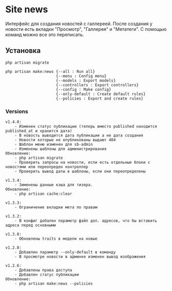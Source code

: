 # Site news

Интерфейс для создания новостей с галлереей. После создания у новости есть вкладки "Просмотр", "Галлерея" и "Метатеги". С помощью команд можно все это переписать.

## Установка

    php artisan migrate

    php artisan make:news {--all : Run all}
                          {--menu : Config menu}
                          {--models : Export models}
                          {--controllers : Export controllers}
                          {--config : Make config}
                          {--only-default : Create default rules}
                          {--policies : Export and create rules}

### Versions
    v1.4.0:
        - Изменен статус публикации (теперь вместо published находится published_at и хранится дата)
        - В новость выводится дата публикации а не дата создания
        - Новости которые не опубликованы выдают 404
        - Шаблон меню изменен для sb-admin
        - Изменены шаблоны для администрирования
    Обновление:
        - php artisan migrate
        - Проверить запросы на новости, если есть отдельные блоки с новостями или переопреден контроллер
        - Проверить вывод даты в шаблоны, если они переопределены
        
    v1.3.4:
        - Зименены данные кэша для тизера.
    Обновление:
        - php artisan cache:clear
    
    v1.3.3:
        - Ограничение вкладки мета по правам
        
    v1.3.2:
        - В конфиг добален параметр файл доп. адресов, что бы вставить адреса перед основными
    
    v1.3.0:
        - Обновлены traits в модели на новые
        
    v1.2.8:
        - Добавлен параметр --only-default в команду
        - В просмотре новости в админке изменен вывод изображения
    
    v1.2.6:
        - Добавлены права доступа
        - Добавлен статус публикации
    Обновление:
        - php artisan make:news --policies